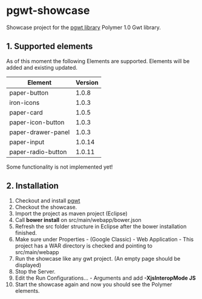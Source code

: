 # pgwt-showcase

Showcase project for the [pgwt library](https://github.com/LuxActive/pgwt) Polymer 1.0 Gwt library.

## 1. Supported elements
As of this moment the following Elements are supported. Elements will be added and existing updated.

| Element		| Version	|
| --------		| -------- 	|
| paper-button	| 1.0.8		|
| iron-icons	| 1.0.3		|
| paper-card	| 1.0.5		|
| paper-icon-button	| 1.0.3		|
| paper-drawer-panel	| 1.0.3		|
| paper-input	| 1.0.14		|
| paper-radio-button	| 1.0.11		|

Some functionality is not implemented yet!

## 2. Installation
1. Checkout and install [pgwt](https://github.com/LuxActive/pgwt)
2. Checkout the showcase.
3. Import the project as maven project (Eclipse)
4. Call **bower install** on src/main/webapp/bower.json
5. Refresh the src folder structure in Eclipse after the bower installation finished.
5. Make sure under Properties - (Google Classic) - Web Application - This project has a WAR directory is checked and pointing to src/main/webapp
5. Run the showcase like any gwt project. (An empty page should be displayed)
6. Stop the Server.
7. Edit the Run Configurations... - Arguments and add  **-XjsInteropMode JS** 
8. Start the showcase again and now you should see the Polymer elements.